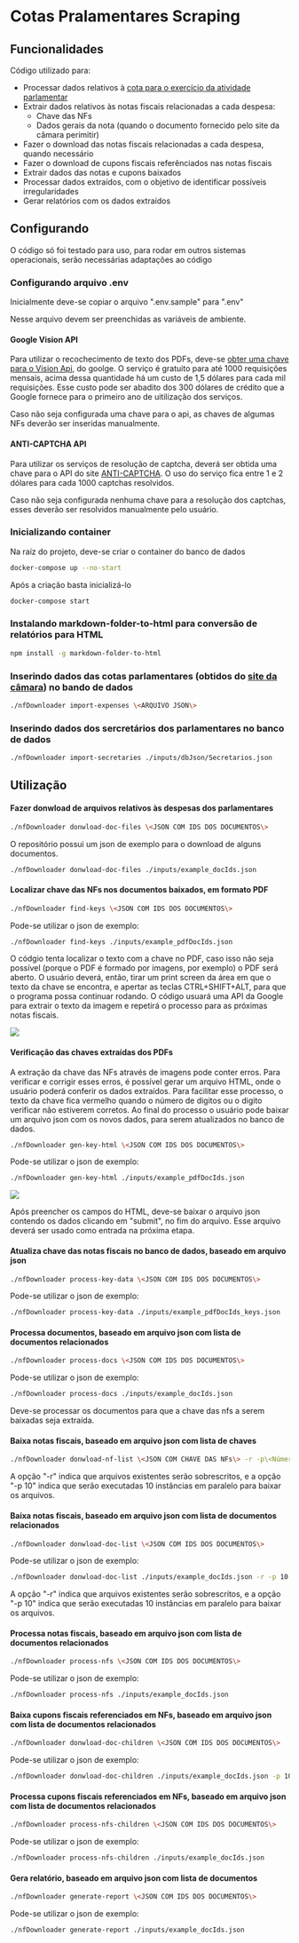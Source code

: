 # Cotas Pralamentares Scraping

## Funcionalidades

Código utilizado para:
- Processar dados relativos à [cota para o exercício da atividade parlamentar](https://www.camara.leg.br/cota-parlamentar/)
- Extrair dados relativos às notas fiscais relacionadas a cada despesa:
  - Chave das NFs
  - Dados gerais da nota (quando o documento fornecido pelo site da câmara perimitir)
- Fazer o download das notas fiscais relacionadas a cada despesa, quando necessário
- Fazer o download de cupons fiscais referênciados nas notas fiscais
- Extrair dados das notas e cupons baixados
- Processar dados extraídos, com o objetivo de identificar possíveis irregularidades
- Gerar relatórios com os dados extraídos

## Configurando
O código só foi testado para uso, para rodar em outros sistemas operacionais, serão necessárias adaptações ao código

### Configurando arquivo .env
Inicialmente deve-se copiar o arquivo ".env.sample" para ".env"

Nesse arquivo devem ser preenchidas as variáveis de ambiente.

#### Google Vision API
Para utilizar o recochecimento de texto dos PDFs, deve-se [obter uma chave para o Vision Api](https://cloud.google.com/vision/docs/setup), do goolge. O serviço é gratuito para até 1000 requisições mensais, acima dessa quantidade há um custo de 1,5 dólares para cada mil requisições. Esse custo pode ser abadito dos 300 dólares de crédito que a Google fornece para o primeiro ano de uitilização dos serviços.

Caso não seja configurada uma chave para o api, as chaves de algumas NFs deverão ser inseridas manualmente.

#### ANTI-CAPTCHA API
Para utilizar os serviços de resolução de captcha, deverá ser obtida uma chave para o API do site [ANTI-CAPTCHA](https://anti-captcha.com/mainpage). O uso do serviço fica entre 1 e 2 dólares para cada 1000 captchas resolvidos.

Caso não seja configurada nenhuma chave para a resolução dos captchas, esses deverão ser resolvidos manualmente pelo usuário.

### Inicializando container
Na raíz do projeto, deve-se criar o container do banco de dados
```bash
docker-compose up --no-start
```
Após a criação basta inicializá-lo
```bash
docker-compose start
```

### Instalando markdown-folder-to-html para conversão de relatórios para HTML
```bash
npm install -g markdown-folder-to-html
```

### Inserindo dados das cotas parlamentares (obtidos do [site da câmara](https://dadosabertos.camara.leg.br/swagger/api.html#staticfile)) no bando de dados
```bash
./nfDownloader import-expenses \<ARQUIVO JSON\>
```

### Inserindo dados dos sercretários dos parlamentares no banco de dados
```bash
./nfDownloader import-secretaries ./inputs/dbJson/Secretarios.json
```

## Utilização

#### Fazer donwload de arquivos relativos às despesas dos parlamentares
```bash
./nfDownloader donwload-doc-files \<JSON COM IDS DOS DOCUMENTOS\>
```
O repositório possui um json de exemplo para o download de alguns documentos.
```bash
./nfDownloader donwload-doc-files ./inputs/example_docIds.json
```

#### Localizar chave das NFs nos documentos baixados, em formato PDF
```bash
./nfDownloader find-keys \<JSON COM IDS DOS DOCUMENTOS\>
```
Pode-se utilizar o json de exemplo:
```bash
./nfDownloader find-keys ./inputs/example_pdfDocIds.json
```
O códgio tenta localizar o texto com a chave no PDF, caso isso não seja possível (porque o PDF é formado por imagens, por exemplo) o PDF será aberto. O usuário deverá, então, tirar um print screen da área em que o texto da chave se encontra, e apertar as teclas CTRL+SHIFT+ALT, para que o programa possa continuar rodando. O código usuará uma API da Google para extrair o texto da imagem e repetirá o processo para as próximas notas fiscais.

![](./docs/find_keys_pdf.gif)

#### Verificação das chaves extraídas dos PDFs
A extração da chave das NFs através de imagens pode conter erros. Para verificar e corrigir esses erros, é possível gerar um arquivo HTML, onde o usuário poderá conferir os dados extraídos. Para facilitar esse processo, o texto da chave fica vermelho quando o número de digitos ou o digito verificar não estiverem corretos. Ao final do processo o usuário pode baixar um arquivo json com os novos dados, para serem atualizados no banco de dados.

```bash
./nfDownloader gen-key-html \<JSON COM IDS DOS DOCUMENTOS\>
```
Pode-se utilizar o json de exemplo:
```bash
./nfDownloader gen-key-html ./inputs/example_pdfDocIds.json
```

![](./docs/keys_html.gif)

Após preencher os campos do HTML, deve-se baixar o arquivo json contendo os dados clicando em "submit", no fim do arquivo. Esse arquivo deverá ser usado como entrada na próxima etapa.

#### Atualiza chave das notas fiscais no banco de dados, baseado em arquivo json
```bash
./nfDownloader process-key-data \<JSON COM IDS DOS DOCUMENTOS\>
```
Pode-se utilizar o json de exemplo:
```bash
./nfDownloader process-key-data ./inputs/example_pdfDocIds_keys.json
```

#### Processa documentos, baseado em arquivo json com lista de documentos relacionados
```bash
./nfDownloader process-docs \<JSON COM IDS DOS DOCUMENTOS\>
```
Pode-se utilizar o json de exemplo:
```bash
./nfDownloader process-docs ./inputs/example_docIds.json
```
Deve-se processar os documentos para que a chave das nfs a serem baixadas seja extraída.

#### Baixa notas fiscais, baseado em arquivo json com lista de chaves
```bash
./nfDownloader donwload-nf-list \<JSON COM CHAVE DAS NFs\> -r -p\<Número de navegadores em paralelo\>
```
A opção "-r" indica que arquivos existentes serão sobrescritos, e a opção "-p 10" indica que serão executadas 10 instâncias em paralelo para baixar os arquivos.

#### Baixa notas fiscais, baseado em arquivo json com lista de documentos relacionados
```bash
./nfDownloader donwload-doc-list \<JSON COM IDS DOS DOCUMENTOS\>
```
Pode-se utilizar o json de exemplo:
```bash
./nfDownloader donwload-doc-list ./inputs/example_docIds.json -r -p 10
```
A opção "-r" indica que arquivos existentes serão sobrescritos, e a opção "-p 10" indica que serão executadas 10 instâncias em paralelo para baixar os arquivos.


#### Processa notas fiscais, baseado em arquivo json com lista de documentos relacionados
```bash
./nfDownloader process-nfs \<JSON COM IDS DOS DOCUMENTOS\>
```
Pode-se utilizar o json de exemplo:
```bash
./nfDownloader process-nfs ./inputs/example_docIds.json
```

#### Baixa cupons fiscais referenciados em NFs, baseado em arquivo json com lista de documentos relacionados
```bash
./nfDownloader donwload-doc-children \<JSON COM IDS DOS DOCUMENTOS\>
```
Pode-se utilizar o json de exemplo:
```bash
./nfDownloader donwload-doc-children ./inputs/example_docIds.json -p 10
```

#### Processa cupons fiscais referenciados em NFs, baseado em arquivo json com lista de documentos relacionados
```bash
./nfDownloader process-nfs-children \<JSON COM IDS DOS DOCUMENTOS\>
```
Pode-se utilizar o json de exemplo:
```bash
./nfDownloader process-nfs-children ./inputs/example_docIds.json
```

#### Gera relatório, baseado em arquivo json com lista de documentos
```bash
./nfDownloader generate-report \<JSON COM IDS DOS DOCUMENTOS\>
```
Pode-se utilizar o json de exemplo:
```bash
./nfDownloader generate-report ./inputs/example_docIds.json
```
